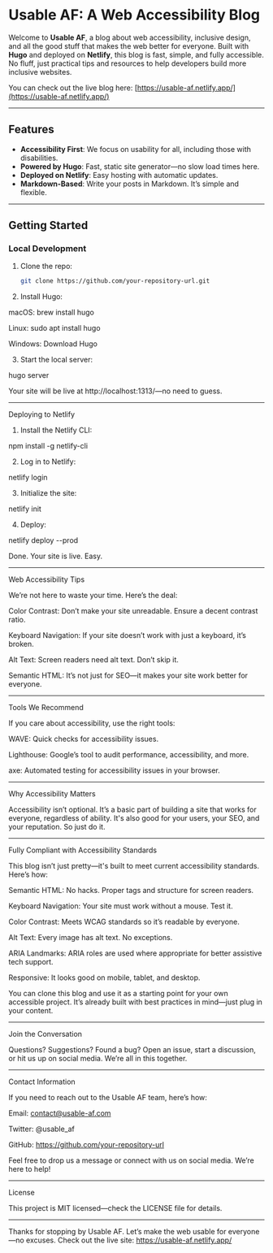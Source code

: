 # Usable AF: A Web Accessibility Blog

Welcome to **Usable AF**, a blog about web accessibility, inclusive design, and all the good stuff that makes the web better for everyone. Built with **Hugo** and deployed on **Netlify**, this blog is fast, simple, and fully accessible. No fluff, just practical tips and resources to help developers build more inclusive websites.

You can check out the live blog here: [https://usable-af.netlify.app/](https://usable-af.netlify.app/)

---

## Features

- **Accessibility First**: We focus on usability for all, including those with disabilities.
- **Powered by Hugo**: Fast, static site generator—no slow load times here.
- **Deployed on Netlify**: Easy hosting with automatic updates.
- **Markdown-Based**: Write your posts in Markdown. It’s simple and flexible.

---

## Getting Started

### Local Development
1. Clone the repo:
   ```bash
   git clone https://github.com/your-repository-url.git

2. Install Hugo:

macOS: brew install hugo

Linux: sudo apt install hugo

Windows: Download Hugo



3. Start the local server:

hugo server

Your site will be live at http://localhost:1313/—no need to guess.




---

Deploying to Netlify

1. Install the Netlify CLI:

npm install -g netlify-cli


2. Log in to Netlify:

netlify login


3. Initialize the site:

netlify init


4. Deploy:

netlify deploy --prod



Done. Your site is live. Easy.


---

Web Accessibility Tips

We’re not here to waste your time. Here’s the deal:

Color Contrast: Don’t make your site unreadable. Ensure a decent contrast ratio.

Keyboard Navigation: If your site doesn’t work with just a keyboard, it’s broken.

Alt Text: Screen readers need alt text. Don’t skip it.

Semantic HTML: It’s not just for SEO—it makes your site work better for everyone.



---

Tools We Recommend

If you care about accessibility, use the right tools:

WAVE: Quick checks for accessibility issues.

Lighthouse: Google’s tool to audit performance, accessibility, and more.

axe: Automated testing for accessibility issues in your browser.



---

Why Accessibility Matters

Accessibility isn’t optional. It’s a basic part of building a site that works for everyone, regardless of ability. It's also good for your users, your SEO, and your reputation. So just do it.


---

Fully Compliant with Accessibility Standards

This blog isn’t just pretty—it's built to meet current accessibility standards. Here’s how:

Semantic HTML: No hacks. Proper tags and structure for screen readers.

Keyboard Navigation: Your site must work without a mouse. Test it.

Color Contrast: Meets WCAG standards so it’s readable by everyone.

Alt Text: Every image has alt text. No exceptions.

ARIA Landmarks: ARIA roles are used where appropriate for better assistive tech support.

Responsive: It looks good on mobile, tablet, and desktop.


You can clone this blog and use it as a starting point for your own accessible project. It’s already built with best practices in mind—just plug in your content.


---

Join the Conversation

Questions? Suggestions? Found a bug? Open an issue, start a discussion, or hit us up on social media. We’re all in this together.


---

Contact Information

If you need to reach out to the Usable AF team, here’s how:

Email: contact@usable-af.com

Twitter: @usable_af

GitHub: https://github.com/your-repository-url


Feel free to drop us a message or connect with us on social media. We’re here to help!


---

License

This project is MIT licensed—check the LICENSE file for details.


---

Thanks for stopping by Usable AF. Let’s make the web usable for everyone—no excuses. Check out the live site: https://usable-af.netlify.app/

